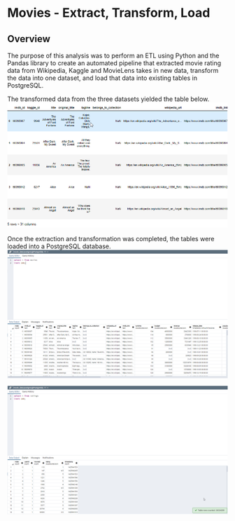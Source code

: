 # Movies - Extract, Transform, Load

## Overview
The purpose of this analysis was to perform an ETL using Python and the Pandas library to create an automated pipeline that extracted movie rating data from Wikipedia, Kaggle and MovieLens takes in new data, transform the data into one dataset, and load that data into existing tables in PostgreSQL.<br/>

The transformed data from the three datasets yielded the table below.
![Transformed Movie Data](Transformed_Movie_Data.png)<br/>

Once the extraction and transformation was completed, the tables were loaded into a PostgreSQL database.
![Movies Query](Resources/movies_query.png)<br/>

![Ratings Query](Resources/ratings_query.png)<br/>
